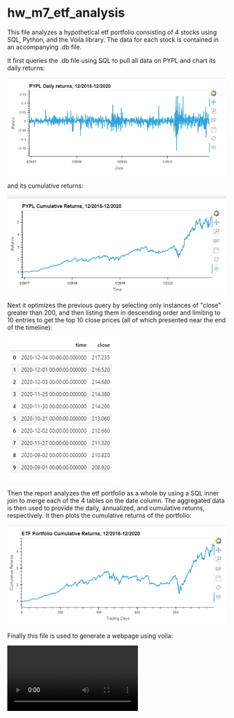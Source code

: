 # hw_m7_etf_analysis

This file analyzes a hypothetical etf portfolio consisting of 4 stocks using SQL, Python, and the Voila library. The data for each stock is contained in an accompanying .db file.

It first queries the .db file using SQL to pull all data on PYPL and chart its daily returns:

![](etf_analyzer_files/images/1.png)

and its cumulative returns:

![](etf_analyzer_files/images/2.png)

Next it optimizes the previous query by selecting only instances of "close" greater than 200, and then listing them in descending order and limiting to 10 entries to get the top 10 close prices (all of which presented near the end of the timeline):

![](etf_analyzer_files/images/3.png)

Then the report analyzes the etf portfolio as a whole by using a SQL inner join to merge each of the 4 tables on the date column. The aggregated data is then used to provide the daily, annualized, and cumulative returns, respectively. It then plots the cumulative returns of the portfolio:

![](etf_analyzer_files/images/4.png)

Finally this file is used to generate a webpage using voila:

![](etf_analyzer_files/images/etf_analyzer_webpage.mp4)